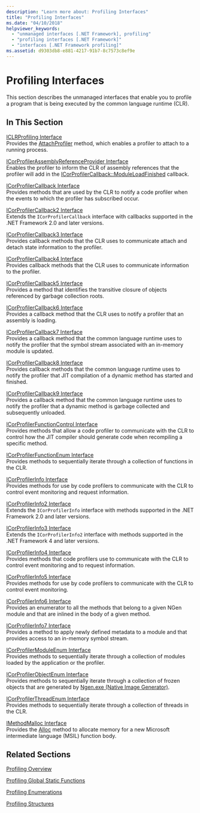 ```yaml
---
description: "Learn more about: Profiling Interfaces"
title: "Profiling Interfaces"
ms.date: "04/10/2018"
helpviewer_keywords: 
  - "unmanaged interfaces [.NET Framework], profiling"
  - "profiling interfaces [.NET Framework]"
  - "interfaces [.NET Framework profiling]"
ms.assetid: d9303db8-e881-4217-91b7-8c7573c8ef9e
---
```

# Profiling Interfaces

This section describes the unmanaged interfaces that enable you to profile a program that is being executed by the common language runtime (CLR).  
  
## In This Section  

 [ICLRProfiling Interface](iclrprofiling-interface.md)  
 Provides the [AttachProfiler](iclrprofiling-attachprofiler-method.md) method, which enables a profiler to attach to a running process.  
  
 [ICorProfilerAssemblyReferenceProvider Interface](icorprofilerassemblyreferenceprovider-interface.md)  
 Enables the profiler to inform the CLR of assembly references that the profiler will add in the [ICorProfilerCallback::ModuleLoadFinished](icorprofilercallback-moduleloadfinished-method.md) callback.  
  
 [ICorProfilerCallback Interface](icorprofilercallback-interface.md)  
 Provides methods that are used by the CLR to notify a code profiler when the events to which the profiler has subscribed occur.  
  
 [ICorProfilerCallback2 Interface](icorprofilercallback2-interface.md)  
 Extends the `ICorProfilerCallback` interface with callbacks supported in the .NET Framework 2.0 and later versions.  
  
 [ICorProfilerCallback3 Interface](icorprofilercallback3-interface.md)  
 Provides callback methods that the CLR uses to communicate attach and detach state information to the profiler.  
  
 [ICorProfilerCallback4 Interface](icorprofilercallback4-interface.md)  
 Provides callback methods that the CLR uses to communicate information to the profiler.  
  
 [ICorProfilerCallback5 Interface](icorprofilercallback5-interface.md)  
 Provides a method that identifies the transitive closure of objects referenced by garbage collection roots.  
  
 [ICorProfilerCallback6 Interface](icorprofilercallback6-interface.md)  
 Provides a callback method that the CLR uses to notify a profiler that an assembly is loading.  
  
 [ICorProfilerCallback7 Interface](icorprofilercallback7-interface.md)  
 Provides a callback method that the common language runtime uses to notify the profiler that the symbol stream associated with an in-memory module is updated.  

[ICorProfilerCallback8 Interface](icorprofilercallback8-interface.md)  
Provides callback methods that the common language runtime uses to notify the profiler that JIT compilation of a dynamic method has started and finished.

[ICorProfilerCallback9 Interface](icorprofilercallback9-interface.md)  
Provides a callback method that the common language runtime uses to notify the profiler that a dynamic method is garbage collected and subsequently unloaded.

 [ICorProfilerFunctionControl Interface](icorprofilerfunctioncontrol-interface.md)  
 Provides methods that allow a code profiler to communicate with the CLR to control how the JIT compiler should generate code when recompiling a specific method.  
  
 [ICorProfilerFunctionEnum Interface](icorprofilerfunctionenum-interface.md)  
 Provides methods to sequentially iterate through a collection of functions in the CLR.  
  
 [ICorProfilerInfo Interface](icorprofilerinfo-interface.md)  
 Provides methods for use by code profilers to communicate with the CLR to control event monitoring and request information.  
  
 [ICorProfilerInfo2 Interface](icorprofilerinfo2-interface.md)  
 Extends the `ICorProfilerInfo` interface with methods supported in the .NET Framework 2.0 and later versions.  
  
 [ICorProfilerInfo3 Interface](icorprofilerinfo3-interface.md)  
 Extends the `ICorProfilerInfo2` interface with methods supported in the .NET Framework 4 and later versions.  
  
 [ICorProfilerInfo4 Interface](icorprofilerinfo4-interface.md)  
 Provides methods that code profilers use to communicate with the CLR to control event monitoring and to request information.  
  
 [ICorProfilerInfo5 Interface](icorprofilerinfo5-interface.md)  
 Provides methods for use by code profilers to communicate with the CLR to control event monitoring.  
  
 [ICorProfilerInfo6 Interface](icorprofilerinfo6-interface.md)  
 Provides an enumerator to all the methods that belong to a given NGen module and that are inlined in the body of a given method.  
  
 [ICorProfilerInfo7 Interface](icorprofilerinfo7-interface.md)  
 Provides a method to apply newly defined metadata to a module and that provides access to an in-memory symbol stream.  
  
 [ICorProfilerModuleEnum Interface](icorprofilermoduleenum-interface.md)  
 Provides methods to sequentially iterate through a collection of modules loaded by the application or the profiler.  
  
 [ICorProfilerObjectEnum Interface](icorprofilerobjectenum-interface.md)  
 Provides methods to sequentially iterate through a collection of frozen objects that are generated by [Ngen.exe (Native Image Generator)](../../tools/ngen-exe-native-image-generator.md).  
  
 [ICorProfilerThreadEnum Interface](icorprofilerthreadenum-interface.md)  
 Provides methods to sequentially iterate through a collection of threads in the CLR.  
  
 [IMethodMalloc Interface](imethodmalloc-interface.md)  
 Provides the [Alloc](imethodmalloc-alloc-method.md) method to allocate memory for a new Microsoft intermediate language (MSIL) function body.  
  
## Related Sections  

 [Profiling Overview](profiling-overview.md)  
  
 [Profiling Global Static Functions](profiling-global-static-functions.md)  
  
 [Profiling Enumerations](profiling-enumerations.md)  
  
 [Profiling Structures](profiling-structures.md)
